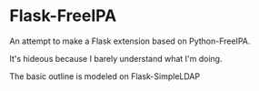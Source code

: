 # Flask-FreeIPA

An attempt to make a Flask extension based on Python-FreeIPA.

It's hideous because I barely understand what I'm doing.

The basic outline is modeled on Flask-SimpleLDAP
